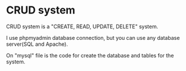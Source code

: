 # CRUD system

CRUD system is a "CREATE, READ, UPDATE, DELETE" system.

I use phpmyadmin database connection, but you can use any database server(SQL and Apache).

On "mysql" file is the code for create the database and tables for the system.

